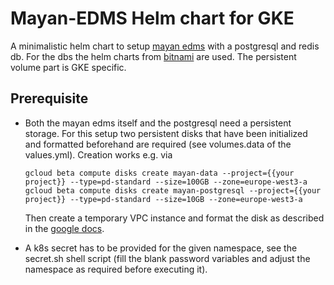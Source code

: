 # Mayan-EDMS Helm chart for GKE

A minimalistic helm chart to setup [mayan edms](https://github.com/mayan-edms/Mayan-EDMS) with a postgresql and redis db. For the dbs the helm charts from [bitnami](https://github.com/bitnami/charts) are used. The persistent volume part is GKE specific.

## Prerequisite
* Both the mayan edms itself and the postgresql need a persistent storage. For this setup two persistent disks that have been initialized and formatted beforehand are required (see volumes.data of the values.yml). Creation works e.g. via 
    ```
    gcloud beta compute disks create mayan-data --project={{your project}} --type=pd-standard --size=100GB --zone=europe-west3-a
    gcloud beta compute disks create mayan-postgresql --project={{your project}} --type=pd-standard --size=10GB --zone=europe-west3-a
    ```
    Then create a temporary VPC instance and format the disk as described in the [google docs](https://cloud.google.com/compute/docs/disks/add-persistent-disk).

* A k8s secret has to be provided for the given namespace, see the secret.sh shell script (fill the blank password variables and adjust the namespace as required before executing it).